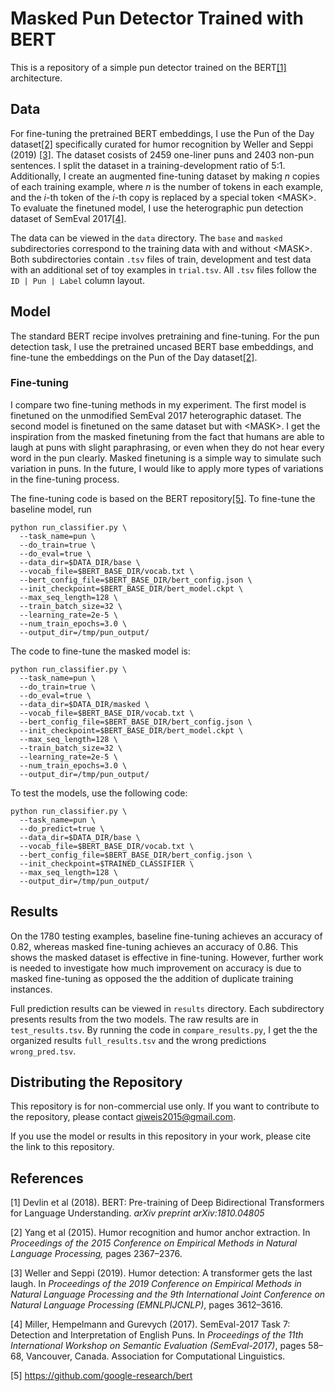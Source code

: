 # Masked Pun Detector Trained with BERT

This is a repository of a simple pun detector trained on the BERT[[1]](#1) architecture.  

## Data
For fine-tuning the pretrained BERT embeddings, I use the Pun of the Day 
dataset[[2]](#2) specifically curated for humor recognition by Weller and Seppi (2019)
[[3]](#3). The dataset cosists of 2459 one-liner puns and 2403 non-pun sentences.
I split the dataset in a training-development ratio of 5:1. Additionally, I create 
an augmented fine-tuning dataset by making <em>n</em> copies of each training example, where <em>n</em> is the number of tokens in each example, 
and the <em>i</em>-th token of the <em>i</em>-th copy is replaced by a special token \<MASK\>.
To evaluate the finetuned model, I use the heterographic pun detection dataset of SemEval
2017[[4]](#4).

The data can be viewed in the `data` directory. The `base` and `masked` subdirectories
correspond to the training data with and without \<MASK\>. Both subdirectories contain
`.tsv` files of train, development and test data with an additional set of toy 
examples in `trial.tsv`. All `.tsv` files follow the `ID | Pun | Label` column layout.

## Model
The standard BERT recipe involves pretraining and fine-tuning. For the pun 
detection task, I use the pretrained uncased BERT base embeddings, and fine-tune 
the embeddings on the Pun of the Day dataset[[2]](#2).

### Fine-tuning
I compare two fine-tuning methods in my experiment. The first model is finetuned 
on the unmodified SemEval 2017 heterographic dataset. The second model is finetuned 
on the same dataset but with \<MASK\>. I get the inspiration from the masked finetuning
from the fact that humans are able to laugh at puns with slight paraphrasing, or even
when they do not hear every word in the pun clearly. Masked finetuning is a simple
way to simulate such variation in puns. In the future, I would like to apply more
types of variations in the fine-tuning process.

The fine-tuning code is based on the BERT repository[[5]](#5). To fine-tune the 
baseline model, run 
```shell
python run_classifier.py \
  --task_name=pun \
  --do_train=true \
  --do_eval=true \
  --data_dir=$DATA_DIR/base \
  --vocab_file=$BERT_BASE_DIR/vocab.txt \
  --bert_config_file=$BERT_BASE_DIR/bert_config.json \
  --init_checkpoint=$BERT_BASE_DIR/bert_model.ckpt \
  --max_seq_length=128 \
  --train_batch_size=32 \
  --learning_rate=2e-5 \
  --num_train_epochs=3.0 \
  --output_dir=/tmp/pun_output/
```

The code to fine-tune the masked model is:
```shell
python run_classifier.py \
  --task_name=pun \
  --do_train=true \
  --do_eval=true \
  --data_dir=$DATA_DIR/masked \
  --vocab_file=$BERT_BASE_DIR/vocab.txt \
  --bert_config_file=$BERT_BASE_DIR/bert_config.json \
  --init_checkpoint=$BERT_BASE_DIR/bert_model.ckpt \
  --max_seq_length=128 \
  --train_batch_size=32 \
  --learning_rate=2e-5 \
  --num_train_epochs=3.0 \
  --output_dir=/tmp/pun_output/
```

To test the models, use the following code:
```shell
python run_classifier.py \
  --task_name=pun \
  --do_predict=true \
  --data_dir=$DATA_DIR/base \
  --vocab_file=$BERT_BASE_DIR/vocab.txt \
  --bert_config_file=$BERT_BASE_DIR/bert_config.json \
  --init_checkpoint=$TRAINED_CLASSIFIER \
  --max_seq_length=128 \
  --output_dir=/tmp/pun_output/
```

## Results
On the 1780 testing examples, baseline fine-tuning achieves an accuracy of 0.82,
whereas masked fine-tuning achieves an accuracy of 0.86. This shows the masked 
dataset is effective in fine-tuning. However, further work is needed 
to investigate how much improvement on accuracy is due to masked fine-tuning as 
opposed the the addition of duplicate training instances.

Full prediction results can be viewed in `results` directory. Each subdirectory 
presents results from the two models. The raw results are 
in `test_results.tsv`. By running the code in `compare_results.py`, I get the 
the organized results `full_results.tsv` and the wrong predictions `wrong_pred.tsv`.

## Distributing the Repository
This repository is for non-commercial use only. If you want to contribute to the 
repository, please contact qiweis2015@gmail.com.

If you use the model or results in this repository in your work, please cite the 
link to this repository.

## References
<a id="1">[1]</a> 
Devlin et al (2018). 
BERT: Pre-training of Deep Bidirectional Transformers for Language Understanding.
<em>arXiv preprint arXiv:1810.04805</em>

<a id="2">[2]</a> 
Yang et al (2015).
Humor recognition and humor anchor extraction.
In <em>Proceedings of the 2015 Conference on Empirical Methods in Natural Language 
Processing,</em> pages 2367–2376.

<a id="3">[3]</a>
Weller and Seppi (2019).
Humor detection: A transformer gets the last laugh.
In <em>Proceedings of the 2019 Conference on Empirical Methods in Natural
Language Processing and the 9th International Joint
Conference on Natural Language Processing (EMNLPIJCNLP)</em>, pages 3612–3616.

<a id="4">[4]</a>
Miller, Hempelmann and Gurevych (2017).
SemEval-2017 Task 7: Detection and Interpretation of English Puns.
In <em>Proceedings of the 11th International Workshop
on Semantic Evaluation (SemEval-2017)</em>, pages
58–68, Vancouver, Canada. Association for Computational
Linguistics.

<a id="5">[5]</a>
https://github.com/google-research/bert
